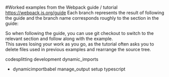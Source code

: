#Worked examples from the Webpack guide / tutorial https://webpack.js.org/guide
Each branch represents the result of following the guide and the branch name corresponds roughly to the section in the guide:

So when following the guide, you can use git checkout <branch name> to switch to the relevant section and follow along with the example.  
This saves losing your work as you go, as the tutorial often asks you to delete files used in previous examples and rearrange the source tree.



  codesplitting
  development
  dynamic_imports
  * dynamicimportbabel
  manage_output
  setup
  typescript